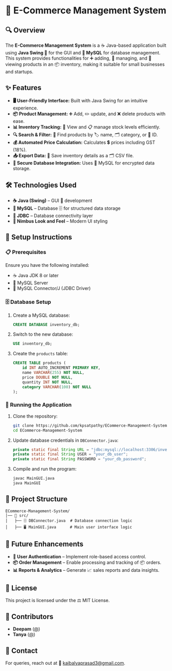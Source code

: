# 🛒 E-Commerce Management System

## 🔍 Overview
The **E-Commerce Management System** is a ☕ Java-based application built using **Java Swing 🎨** for the GUI and **🐬 MySQL** for database management. This system provides functionalities for ➕ adding, 🔄 managing, and 👀 viewing products in an 📦 inventory, making it suitable for small businesses and startups.

## ✨ Features
- **🖥️ User-Friendly Interface:** Built with Java Swing for an intuitive experience.
- **📦 Product Management:** ➕ Add, ✏️ update, and ❌ delete products with ease.
- **📊 Inventory Tracking:** 👀 View and 📋 manage stock levels efficiently.
- **🔍 Search & Filter:** 🔎 Find products by 🏷️ name, 🗂️ category, or 🔢 ID.
- **💰 Automated Price Calculation:** Calculates 💲 prices including GST (18%).
- **📤 Export Data:** 📄 Save inventory details as a 🗂️ CSV file.
- **💾 Secure Database Integration:** Uses 🐬 MySQL for encrypted data storage.

## 🛠️ Technologies Used
- **☕ Java (Swing)** – GUI 🎨 development
- **🐬 MySQL** – Database 🗄️ for structured data storage
- **🔌 JDBC** – Database connectivity layer
- **🌟 Nimbus Look and Feel** – Modern UI styling

## 📌 Setup Instructions
### 📋 Prerequisites
Ensure you have the following installed:
- ☕ Java JDK 8 or later
- 🐬 MySQL Server
- 🔌 MySQL Connector/J (JDBC Driver)

### 🗄️ Database Setup
1. Create a MySQL database:
    ```sql
    CREATE DATABASE inventory_db;
    ```
2. Switch to the new database:
    ```sql
    USE inventory_db;
    ```
3. Create the `products` table:
    ```sql
    CREATE TABLE products (
        id INT AUTO_INCREMENT PRIMARY KEY,
        name VARCHAR(255) NOT NULL,
        price DOUBLE NOT NULL,
        quantity INT NOT NULL,
        category VARCHAR(100) NOT NULL
    );
    ```

### 🚀 Running the Application
1. Clone the repository:
    ```sh
    git clone https://github.com/kpsatpathy/ECommerce-Management-System.git
    cd ECommerce-Management-System
    ```
2. Update database credentials in `DBConnector.java`:
    ```java
    private static final String URL = "jdbc:mysql://localhost:3306/inventory_db";
    private static final String USER = "your_db_user";
    private static final String PASSWORD = "your_db_password";
    ```
3. Compile and run the program:
    ```sh
    javac MainGUI.java
    java MainGUI
    ```

## 📁 Project Structure
```
ECommerce-Management-System/
│── 📂 src/
│   ├── 🗄️ DBConnector.java  # Database connection logic
│   ├── 🖥️ MainGUI.java      # Main user interface logic
```

## 🔮 Future Enhancements
- **🔐 User Authentication** – Implement role-based access control.
- **📦 Order Management** – Enable processing and tracking of 📦 orders.
- **📊 Reports & Analytics** – Generate 📈 sales reports and data insights.

## 📜 License
This project is licensed under the ⚖️ MIT License.

## 🤝 Contributors
- **Deepam** ([@](https://github.com/PHONEIX-06))
- **Tanya** ([@](https://github.com/TANYA2405))

## 📧 Contact
For queries, reach out at 📩 [kaibalyaprasad3@gmail.com](mailto:kaibalyaprasad3@gmail.com).

